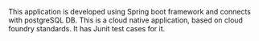 This application is developed using Spring boot framework and connects with postgreSQL DB. This is a cloud native application, based on cloud foundry standards. It has Junit test cases for it.